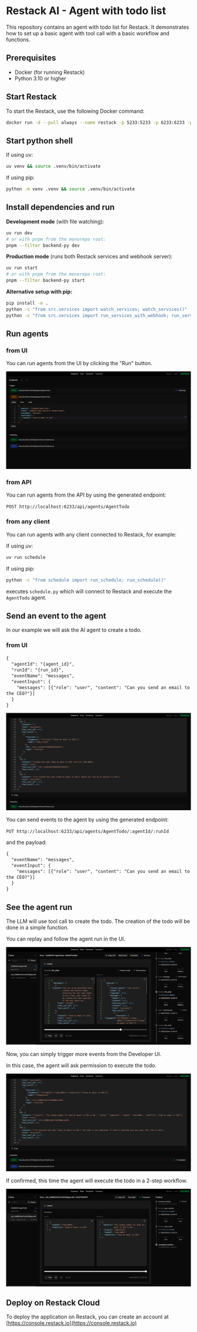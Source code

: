 # Restack AI - Agent with todo list

This repository contains an agent with todo list for Restack.
It demonstrates how to set up a basic agent with tool call with a basic workflow and functions.

## Prerequisites

- Docker (for running Restack)
- Python 3.10 or higher

## Start Restack

To start the Restack, use the following Docker command:

```bash
docker run -d --pull always --name restack -p 5233:5233 -p 6233:6233 -p 7233:7233 -p 9233:9233 -p 10233:10233 ghcr.io/restackio/restack:main
```

## Start python shell

If using uv:

```bash
uv venv && source .venv/bin/activate
```

If using pip:

```bash
python -m venv .venv && source .venv/bin/activate
```

## Install dependencies and run

**Development mode** (with file watching):
```bash
uv run dev
# or with pnpm from the monorepo root:
pnpm --filter backend-py dev
```

**Production mode** (runs both Restack services and webhook server):
```bash
uv run start  
# or with pnpm from the monorepo root:
pnpm --filter backend-py start
```

**Alternative setup with pip:**
```bash
pip install -e .
python -c "from src.services import watch_services; watch_services()"  # dev mode
python -c "from src.services import run_services_with_webhook; run_services_with_webhook()"  # start mode
```

## Run agents

### from UI

You can run agents from the UI by clicking the "Run" button.

![Run agents from UI](./todo_put.png)

### from API

You can run agents from the API by using the generated endpoint:

`POST http://localhost:6233/api/agents/AgentTodo`

### from any client

You can run agents with any client connected to Restack, for example:

If using uv:

```bash
uv run schedule
```

If using pip:

```bash
python -c "from schedule import run_schedule; run_schedule()"
```

executes `schedule.py` which will connect to Restack and execute the `AgentTodo` agent.

## Send an event to the agent

In our example we will ask the AI agent to create a todo.

### from UI

```
{
  "agentId": "{agent_id}",
  "runId": "{run_id}",
  "eventName": "messages",
  "eventInput": {
    "messages": [{"role": "user", "content": "Can you send an email to the CEO?"}]
  }
}
```

![Send event to agent](./todo_first_message.png)

You can send events to the agent by using the generated endpoint:

`PUT http://localhost:6233/api/agents/AgentTodo/:agentId/:runId`

and the payload:

```
{
  "eventName": "messages",
  "eventInput": {
    "messages": [{"role": "user", "content": "Can you send an email to the CEO?"}]
  }
}
```

## See the agent run

The LLM will use tool call to create the todo.
The creation of the todo will be done in a simple function.

You can replay and follow the agent run in the UI.

![Replay agent run](./todo_llm_answer.png)

Now, you can simply trigger more events from the Developer UI.

In this case, the agent will ask permission to execute the todo.

![Send confirmation to agent](./todo_second_message.png)

If confirmed, this time the agent will execute the todo in a 2-step workflow.

![Execute todo workflow](./todo_child_workflow.png)

## Deploy on Restack Cloud

To deploy the application on Restack, you can create an account at [https://console.restack.io](https://console.restack.io)
